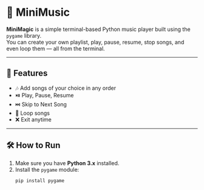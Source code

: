 # 🎵 MiniMusic

**MiniMagic** is a simple terminal-based Python music player built using the `pygame` library.  
You can create your own playlist, play, pause, resume, stop songs, and even loop them — all from the terminal.

---

## 🚀 Features

- 🎶 Add songs of your choice in any order
- ⏯️ Play, Pause, Resume
- ⏭️ Skip to Next Song
- 🔁 Loop songs
- ❌ Exit anytime

---

## 🛠️ How to Run

1. Make sure you have **Python 3.x** installed.
2. Install the `pygame` module:
   ```bash
   pip install pygame
